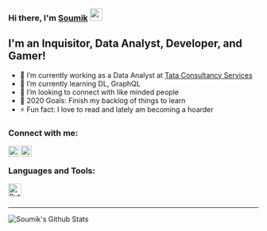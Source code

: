 ### Hi there, I'm [Soumik][linkedin] <img src="https://media.giphy.com/media/hvRJCLFzcasrR4ia7z/giphy.gif" width="25px">

## I'm an Inquisitor, Data Analyst, Developer, and Gamer!
- 🔭 I’m currently working as a Data Analyst at [Tata Consultancy Services][comp_website]
- 🌱 I’m currently learning DL, GraphQL
- 👯 I’m looking to connect with like minded people
- 🥅 2020 Goals: Finish my backlog of things to learn
- ⚡ Fun fact: I love to read and lately am becoming a hoarder

### Connect with me:

[<img align="left" alt="Soumik | LinkedIn" width="22px" src="https://simpleicons.org/icons/linkedin.svg" />][linkedin]
[<img align="left" alt="Soumik | Tableau Public" width="22px" src="https://simpleicons.org/icons/tableau.svg" />][tableau]
<!--[<img align="left" alt="Soumik | Steam" width="22px" src="https://simpleicons.org/icons/steam.svg" />][steam]-->

<br />

### Languages and Tools:

<img align="left" alt="Python" width="26px" src="https://cdn.jsdelivr.net/gh/konpa/devicon@master/devicon.min.css" />



<br />
<br />

---


<img align="left" alt="Soumik's Github Stats" src="https://github-readme-stats.codestackr.vercel.app/api?username=codeSTACKr&show_icons=true&hide_border=true" />

[comp_website]: https://www.tcs.com/
[linkedin]: https://www.linkedin.com/in/smk612/
[tableau]: https://public.tableau.com/profile/soumik.de#!/
[steam]: https://steamcommunity.com/id/smk612/